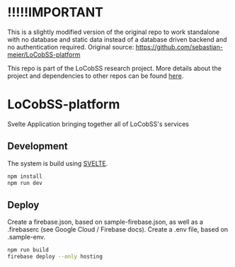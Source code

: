 # !!!!!IMPORTANT
This is a slightly modified version of the original repo to work standalone with no database and static data instead of a database driven backend and no authentication required. Original source: https://github.com/sebastian-meier/LoCobSS-platform


This repo is part of the LoCobSS research project. More details about the project and dependencies to other repos can be found [here](https://github.com/sebastian-meier/LoCobSS-documentation).

# LoCobSS-platform
Svelte Application bringing together all of LoCobSS's services

## Development
The system is build using [SVELTE](https://www.svelte.dev).
```bash
npm install
npm run dev
```

## Deploy
Create a firebase.json, based on sample-firebase.json, as well as a .firebaserc (see Google Cloud / Firebase docs).
Create a .env file, based on .sample-env.

```bash
npm run build
firebase deploy --only hosting
```
